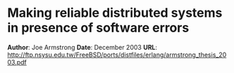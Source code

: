 # Making reliable distributed systems in presence of software errors

**Author**: Joe Armstrong
**Date**: December 2003
**URL**: http://ftp.nsysu.edu.tw/FreeBSD/ports/distfiles/erlang/armstrong_thesis_2003.pdf
